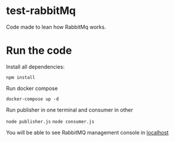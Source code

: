 # test-rabbitMq

Code made to lean how RabbitMq works.

# Run the code

Install all dependencies:

`npm install`

Run docker compose

`docker-compose up -d`

Run publisher in one terminal and consumer in other

`node publisher.js`
`node consumer.js`

You will be able to see RabbitMQ management console in [localhost](http://localhost:15672/#/)
